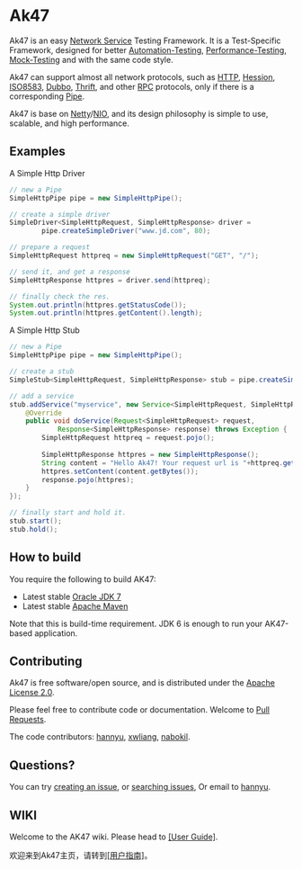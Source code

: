 Ak47 
=========

Ak47 is an easy [Network Service](http://en.wikipedia.org/wiki/Network_service) Testing Framework. It is a Test-Specific Framework, designed for better [Automation-Testing](http://en.wikipedia.org/wiki/Test_automation), [Performance-Testing](http://en.wikipedia.org/wiki/Performance_testing), [Mock-Testing](http://en.wikipedia.org/wiki/Mock_object) and with the same code style.

Ak47 can support almost all network protocols, such as [HTTP](http://en.wikipedia.org/wiki/Hypertext_Transfer_Protocol), [Hession](http://hessian.caucho.com/), [ISO8583](http://en.wikipedia.org/wiki/ISO_8583), [Dubbo](https://github.com/alibaba/dubbo), [Thrift](https://thrift.apache.org/), and other [RPC](http://en.wikipedia.org/wiki/Remote_procedure_call) protocols, only if there is a corresponding [Pipe](#).

Ak47 is base on [Netty](http://netty.io)/[NIO](http://en.wikipedia.org/wiki/Non-blocking_I/O_(Java)), and its design philosophy is simple to use, scalable, and high performance.


## Examples
A Simple Http Driver
```java
// new a Pipe
SimpleHttpPipe pipe = new SimpleHttpPipe();

// create a simple driver
SimpleDriver<SimpleHttpRequest, SimpleHttpResponse> driver = 
        pipe.createSimpleDriver("www.jd.com", 80);

// prepare a request
SimpleHttpRequest httpreq = new SimpleHttpRequest("GET", "/");

// send it, and get a response
SimpleHttpResponse httpres = driver.send(httpreq);

// finally check the res.
System.out.println(httpres.getStatusCode());
System.out.println(httpres.getContent().length);
```
A Simple Http Stub
```java
// new a Pipe
SimpleHttpPipe pipe = new SimpleHttpPipe();

// create a stub
SimpleStub<SimpleHttpRequest, SimpleHttpResponse> stub = pipe.createSimpleStub(8055);

// add a service
stub.addService("myservice", new Service<SimpleHttpRequest, SimpleHttpResponse>(){
    @Override
    public void doService(Request<SimpleHttpRequest> request,
            Response<SimpleHttpResponse> response) throws Exception {
        SimpleHttpRequest httpreq = request.pojo();
        
        SimpleHttpResponse httpres = new SimpleHttpResponse();
        String content = "Hello Ak47! Your request url is "+httpreq.getUrl();
        httpres.setContent(content.getBytes());
        response.pojo(httpres);
    }
});

// finally start and hold it.
stub.start();
stub.hold();
```


## How to build

You require the following to build AK47:

* Latest stable [Oracle JDK 7](http://www.oracle.com/technetwork/java/)
* Latest stable [Apache Maven](http://maven.apache.org/)

Note that this is build-time requirement.  JDK 6 is enough to run your AK47-based application.



## Contributing 

Ak47 is free software/open source, and is distributed under the [Apache License 2.0](http://www.apache.org/licenses/LICENSE-2.0).

Please feel free to contribute code or documentation. Welcome to [Pull Requests](https://help.github.com/articles/using-pull-requests/).

The code contributors: [hannyu](hannyu@gmail.com), [xwliang](liangxiaowu2008@163.com), [nabokil](672162494@qq.com).


## Questions?

You can try [creating an issue](https://help.github.com/articles/creating-an-issue/), or 
[searching issues](https://help.github.com/articles/searching-issues/), Or email to [hannyu](hannyu@gmail.com).

## WIKI

Welcome to the AK47 wiki. Please head to [\[User Guide\]](https://github.com/JD-wangyin/Ak47/wiki/User-Guide).

欢迎来到Ak47主页，请转到[\[用户指南\]](https://github.com/JD-wangyin/Ak47/wiki/%E7%94%A8%E6%88%B7%E6%8C%87%E5%8D%97)。
